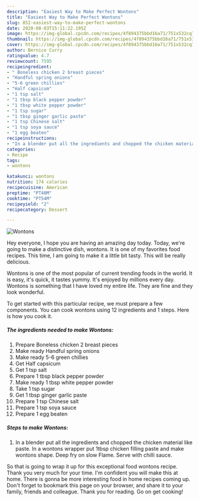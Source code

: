 ```yaml
---
description: "Easiest Way to Make Perfect Wontons"
title: "Easiest Way to Make Perfect Wontons"
slug: 852-easiest-way-to-make-perfect-wontons
date: 2020-08-03T15:11:22.195Z
image: https://img-global.cpcdn.com/recipes/4f894375bbd16a71/751x532cq70/wontons-recipe-main-photo.jpg
thumbnail: https://img-global.cpcdn.com/recipes/4f894375bbd16a71/751x532cq70/wontons-recipe-main-photo.jpg
cover: https://img-global.cpcdn.com/recipes/4f894375bbd16a71/751x532cq70/wontons-recipe-main-photo.jpg
author: Bernice Curry
ratingvalue: 4.7
reviewcount: 7595
recipeingredient:
- " Boneless chicken 2 breast pieces"
- "Handful spring onions"
- "5-6 green chillies"
- "Half capsicum"
- "1 tsp salt"
- "1 tbsp black pepper powder"
- "1 tbsp white pepper powder"
- "1 tsp sugar"
- "1 tbsp ginger garlic paste"
- "1 tsp Chinese salt"
- "1 tsp soya sauce"
- "1 egg beaten"
recipeinstructions:
- "In a blender put all the ingredients and chopped the chicken material like paste. In a wontons wrapper put 1tbsp chicken filling paste and make wontons shape. Deep fry on slow Flame. Serve with chilli sauce."
categories:
- Recipe
tags:
- wontons

katakunci: wontons 
nutrition: 174 calories
recipecuisine: American
preptime: "PT40M"
cooktime: "PT54M"
recipeyield: "2"
recipecategory: Dessert

---
```



![Wontons](https://img-global.cpcdn.com/recipes/4f894375bbd16a71/751x532cq70/wontons-recipe-main-photo.jpg)

Hey everyone, I hope you are having an amazing day today. Today, we're going to make a distinctive dish, wontons. It is one of my favorites food recipes. This time, I am going to make it a little bit tasty. This will be really delicious.

Wontons is one of the most popular of current trending foods in the world. It is easy, it's quick, it tastes yummy. It's enjoyed by millions every day. Wontons is something that I have loved my entire life. They are fine and they look wonderful.




To get started with this particular recipe, we must prepare a few components. You can cook wontons using 12 ingredients and 1 steps. Here is how you cook it.

<!--inarticleads1-->

##### The ingredients needed to make Wontons:

1. Prepare  Boneless chicken 2 breast pieces
1. Make ready Handful spring onions
1. Make ready 5-6 green chillies
1. Get Half capsicum
1. Get 1 tsp salt
1. Prepare 1 tbsp black pepper powder
1. Make ready 1 tbsp white pepper powder
1. Take 1 tsp sugar
1. Get 1 tbsp ginger garlic paste
1. Prepare 1 tsp Chinese salt
1. Prepare 1 tsp soya sauce
1. Prepare 1 egg beaten




<!--inarticleads2-->

##### Steps to make Wontons:

1. In a blender put all the ingredients and chopped the chicken material like paste. In a wontons wrapper put 1tbsp chicken filling paste and make wontons shape. Deep fry on slow Flame. Serve with chilli sauce.




So that is going to wrap it up for this exceptional food wontons recipe. Thank you very much for your time. I'm confident you will make this at home. There is gonna be more interesting food in home recipes coming up. Don't forget to bookmark this page on your browser, and share it to your family, friends and colleague. Thank you for reading. Go on get cooking!
